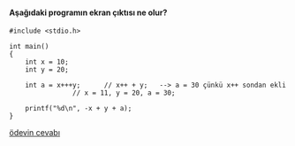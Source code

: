 #### Aşağıdaki programın ekran çıktısı ne olur? 


```
#include <stdio.h>

int main()
{
	int x = 10;
	int y = 20;

	int a = x+++y;		// x++ + y;   --> a = 30 çünkü x++ sondan ekli
				// x = 11, y = 20, a = 30;

	printf("%d\n", -x + y + a);
}
```

[ödevin cevabı](https://vimeo.com/363315789)
